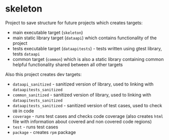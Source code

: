 # skeleton

Project to save structure for future projects which creates targets:
- main executable target (`skeleton`)
- main static library target (`dataapi`) which contains functionality of the project
- tests executable target (`dataapitests`) - tests written using gtest library, tests `dataapi`
- common target (`common`) which is also a static library containing common helpful functionality shared between all other targets

Also this project creates dev targets:
- `dataapi_sanitized` - sanitized version of library, used to linking with `dataapitests_sanitized`
- `common_sanitized` - sanitized version of library, used to linking with `dataapitests_sanitized`
- `dataapitests_sanitized` - sanitized version of test cases, used to check `UB` in code
- `coverage` - runs test cases and checks code coverage (also creates `html` file with information about covered and non covered code regions)
- `test` - runs test cases
- `package` - creates `rpm` package
